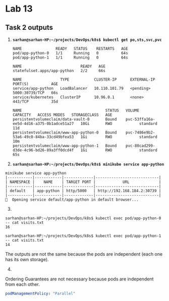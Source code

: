 # Lab 13

## Task 2 outputs
1. **`sarhan@sarhan-HP:~/projects/DevOps/k8s$ kubectl get po,sts,svc,pvc`**
    ```
    NAME               READY   STATUS    RESTARTS   AGE
    pod/app-python-0   1/1     Running   0          64s
    pod/app-python-1   1/1     Running   0          64s

    NAME                          READY   AGE
    statefulset.apps/app-python   2/2     66s

    NAME                 TYPE           CLUSTER-IP      EXTERNAL-IP   PORT(S)          AGE
    service/app-python   LoadBalancer   10.110.101.79   <pending>     5000:30739/TCP   66s
    service/kubernetes   ClusterIP      10.96.0.1       <none>        443/TCP          35d

    NAME                                     STATUS   VOLUME                                     CAPACITY   ACCESS MODES   STORAGECLASS   AGE
    persistentvolumeclaim/data-vault-0       Bound    pvc-53ffa16a-ee5d-4d16-a375-0b1adce51a27   10Gi       RWO            standard       11d
    persistentvolumeclaim/www-app-python-0   Bound    pvc-7486e9b2-53a6-49c0-84ba-33cd49bfea53   1Gi        RWO            standard       10m
    persistentvolumeclaim/www-app-python-1   Bound    pvc-80cad299-d3de-4c96-bd26-89a3ff0dcd4f   1Gi        RWO            standard       65s
    ```
2. **`sarhan@sarhan-HP:~/projects/DevOps/k8s$ minikube service app-python`**
```
minikube service app-python
|-----------|------------|-------------|----------------------------|
| NAMESPACE |    NAME    | TARGET PORT |            URL             |
|-----------|------------|-------------|----------------------------|
| default   | app-python | http/5000   | http://192.168.184.2:30739 |
|-----------|------------|-------------|----------------------------|
🎉  Opening service default/app-python in default browser...
```

3. 
```
sarhan@sarhan-HP:~/projects/DevOps/k8s$ kubectl exec pod/app-python-0 -- cat visits.txt
16

sarhan@sarhan-HP:~/projects/DevOps/k8s$ kubectl exec pod/app-python-1 -- cat visits.txt
14
```
The outputs are not the same because the pods are independent (each one has its own storage).

4. 

Ordering Guarantees are not necessary because pods are independent from each other.
```yaml
podManagementPolicy: "Parallel"
``` 